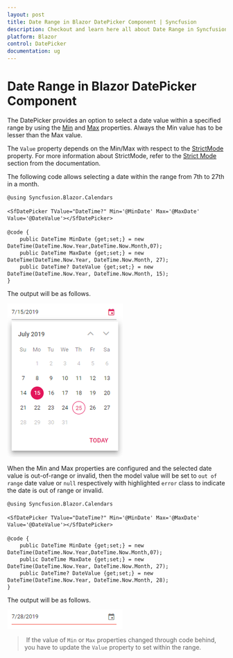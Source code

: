 ```yaml
---
layout: post
title: Date Range in Blazor DatePicker Component | Syncfusion
description: Checkout and learn here all about Date Range in Syncfusion Blazor DatePicker component and much more.
platform: Blazor
control: DatePicker
documentation: ug
---
```


# Date Range in Blazor DatePicker Component

The DatePicker provides an option to select a date value within a specified range by using the
[Min](https://help.syncfusion.com/cr/blazor/Syncfusion.Blazor.Calendars.CalendarBase-1.html#Syncfusion_Blazor_Calendars_CalendarBase_1_Min)
and
[Max](https://help.syncfusion.com/cr/blazor/Syncfusion.Blazor.Calendars.CalendarBase-1.html#Syncfusion_Blazor_Calendars_CalendarBase_1_Max)
properties. Always the Min value has to be
lesser than the Max value.

The `Value` property depends
on the Min/Max with respect to the [StrictMode](https://help.syncfusion.com/cr/blazor/Syncfusion.Blazor.Calendars.SfDatePicker-1.html#Syncfusion_Blazor_Calendars_SfDatePicker_1_StrictMode) property. For more information about StrictMode, refer to the [Strict Mode](./strict-mode) section from the documentation.

The following code allows selecting a
date within the range from 7th to 27th in
a month.

```cshtml
@using Syncfusion.Blazor.Calendars

<SfDatePicker TValue="DateTime?" Min='@MinDate' Max='@MaxDate' Value='@DateValue'></SfDatePicker>

@code {
    public DateTime MinDate {get;set;} = new DateTime(DateTime.Now.Year,DateTime.Now.Month,07);
    public DateTime MaxDate {get;set;} = new DateTime(DateTime.Now.Year, DateTime.Now.Month, 27);
    public DateTime? DateValue {get;set;} = new DateTime(DateTime.Now.Year, DateTime.Now.Month, 15);
}
```

The output will be as follows.

![datepicker](./images/date_range_01.png)

When the Min and Max properties are configured and the selected date value is out-of-range or
invalid, then the model value will be set to `out of range` date value or `null` respectively
with highlighted `error` class to indicate the date is out of range or invalid.

```cshtml
@using Syncfusion.Blazor.Calendars

<SfDatePicker TValue="DateTime?" Min='@MinDate' Max='@MaxDate' Value='@DateValue'></SfDatePicker>

@code {
    public DateTime MinDate {get;set;} = new DateTime(DateTime.Now.Year,DateTime.Now.Month,07);
    public DateTime MaxDate {get;set;} = new DateTime(DateTime.Now.Year, DateTime.Now.Month, 27);
    public DateTime? DateValue {get;set;} = new DateTime(DateTime.Now.Year, DateTime.Now.Month, 28);
}
```

The output will be as follows.

![datepicker](./images/date_range_02.png)

> If the value of `Min` or `Max` properties
changed through code behind, you have to
update the `Value` property to set within the
range.
